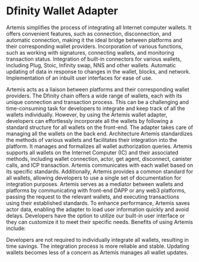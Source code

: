 # Dfinity Wallet Adapter

Artemis simplifies the process of integrating all Internet computer wallets. It offers convenient features, such as connection, disconnection, and automatic connection, making it the ideal bridge between platforms and their corresponding wallet providers.
Incorporation of various functions, such as working with signatures, connecting wallets, and monitoring transaction status.
Integration of built-in connectors for various wallets, including Plug, Stoic, Infinity swap, NNS and other wallets. 
Automatic updating of data in response to changes in the wallet, blocks, and network. Implementation of an inbuilt user interfaces for ease of use.

Artemis acts as a liaison between platforms and their corresponding wallet providers. The Dfinity chain offers a wide range of wallets, each with its unique connection and transaction process. This can be a challenging and time-consuming task for developers to integrate and keep track of all the wallets individually. However, by using the Artemis wallet adapter, developers can effortlessly incorporate all the wallets by following a standard structure for all wallets on the front-end. The adapter takes care of managing all the wallets on the back end.
Architecture
Artemis standardizes the methods of various wallets and facilitates their integration into the platform. It manages and formalizes all wallet authorization queries. Artemis supports all wallets on the Internet Computer (IC) and their associated methods, including wallet connection, actor, get agent, disconnect, canister calls, and ICP transaction. Artemis communicates with each wallet based on its specific standards. Additionally, Artemis provides a common standard for all wallets, allowing developers to use a single set of documentation for integration purposes. Artemis serves as a mediator between wallets and platforms by communicating with front-end DAPP or any web3 platforms, passing the request to the relevant wallets, and executing transactions using their established standards. To enhance performance, Artemis saves actor data, enabling the adapter to load user information quickly and avoid delays. Developers have the option to utilize our built-in user interface or they can customize it to meet their specific needs.
Benefits of using Artemis include: 

Developers are not required to individually integrate all wallets, resulting in time savings. 
The integration process is more reliable and stable. 
Updating wallets becomes less of a concern as Artemis manages all wallet updates.
